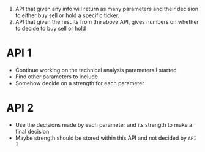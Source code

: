 1. API that given any info will return as many parameters and their decision to either buy sell or hold a specific ticker.
2. API that given the results from the above API, gives numbers on whether to decide to buy sell or hold

# API 1

- Continue working on the technical analysis parameters I started
- Find other parameters to include
- Somehow decide on a strength for each parameter

# API 2

- Use the decisions made by each parameter and its strength to make a final decision
- Maybe strength should be stored within this API and not decided by `API 1`
